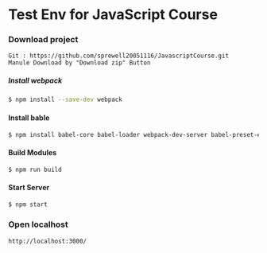 # Test Env for JavaScript Course

### Download project
```
Git : https://github.com/sprewell20051116/JavascriptCourse.git
Manule Download by "Download zip" Button
```
##### Install webpack
```sh
$ npm install --save-dev webpack
```
#### Install bable
```sh
$ npm install babel-core babel-loader webpack-dev-server babel-preset-es2015 babel-polyfill --save-dev
```
#### Build Modules
```js
$ npm run build
```
#### Start Server
```js
$ npm start
```
### Open localhost
```
http://localhost:3000/
```
